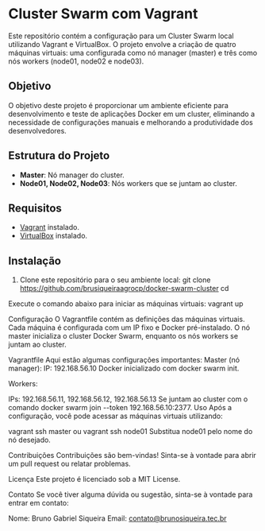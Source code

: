 # Cluster Swarm com Vagrant

Este repositório contém a configuração para um Cluster Swarm local utilizando Vagrant e VirtualBox. O projeto envolve a criação de quatro máquinas virtuais: uma configurada como nó manager (master) e três como nós workers (node01, node02 e node03). 

## Objetivo

O objetivo deste projeto é proporcionar um ambiente eficiente para desenvolvimento e teste de aplicações Docker em um cluster, eliminando a necessidade de configurações manuais e melhorando a produtividade dos desenvolvedores.

## Estrutura do Projeto

- **Master**: Nó manager do cluster.
- **Node01, Node02, Node03**: Nós workers que se juntam ao cluster.

## Requisitos

- [Vagrant](https://www.vagrantup.com/downloads) instalado.
- [VirtualBox](https://www.virtualbox.org/) instalado.

## Instalação

1. Clone este repositório para o seu ambiente local:
   git clone <https://github.com/brusiqueiraagrocp/docker-swarm-cluster>
   cd <docker-swarm-cluster>

Execute o comando abaixo para iniciar as máquinas virtuais:
vagrant up

Configuração
O Vagrantfile contém as definições das máquinas virtuais. Cada máquina é configurada com um IP fixo e Docker pré-instalado. O nó master inicializa o cluster Docker Swarm, enquanto os nós workers se juntam ao cluster.

Vagrantfile
Aqui estão algumas configurações importantes:
Master (nó manager):
IP: 192.168.56.10
Docker inicializado com docker swarm init.

Workers:

IPs: 192.168.56.11, 192.168.56.12, 192.168.56.13
Se juntam ao cluster com o comando docker swarm join --token <TOKEN> 192.168.56.10:2377.
Uso
Após a configuração, você pode acessar as máquinas virtuais utilizando:

vagrant ssh master
ou
vagrant ssh node01
Substitua node01 pelo nome do nó desejado.

Contribuições
Contribuições são bem-vindas! Sinta-se à vontade para abrir um pull request ou relatar problemas.

Licença
Este projeto é licenciado sob a MIT License.

Contato
Se você tiver alguma dúvida ou sugestão, sinta-se à vontade para entrar em contato:

Nome: Bruno Gabriel Siqueira
Email: contato@brunosiqueira.tec.br

